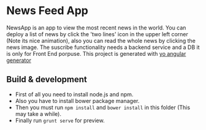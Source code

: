 # News Feed App

NewsApp is an app to view the most recent news in the world. You can deploy a list of news by click the 'two lines' icon in the upper left corner (Note its nice animation), also you can read the whole news by clicking the news image. The suscribe functionality needs a backend service and a DB it is only for Front End porpuse. This project is generated with [yo angular generator](https://github.com/yeoman/generator-angular)

## Build & development
- First of all you need to install node.js and npm.
- Also you have to install bower package manager.
- Then you must run `npm install` and `bower install` in this folder (This may take a while).
- Finally run `grunt serve` for preview.
